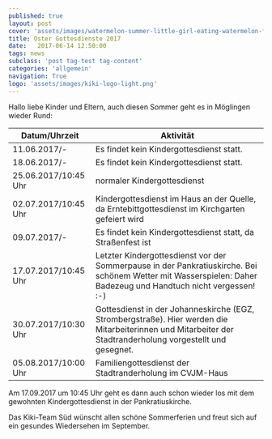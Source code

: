 ```yaml
---
published: true
layout: post
cover: 'assets/images/watermelon-summer-little-girl-eating-watermelon-food.jpg'
title: Oster Gottesdienste 2017
date:   2017-06-14 12:50:00
tags: news
subclass: 'post tag-test tag-content'
categories: 'allgemein'
navigation: True
logo: 'assets/images/kiki-logo-light.png'
---
```


Hallo liebe Kinder und Eltern,
auch diesen Sommer geht es in Möglingen wieder Rund:

| Datum/Uhrzeit | Aktivität |
| --- | --- |
| 11.06.2017/- | Es findet kein Kindergottesdienst statt. |
| 18.06.2017/- | Es findet kein Kindergottesdienst statt. |
| 25.06.2017/10:45 Uhr | normaler Kindergottesdienst |
| 02.07.2017/10:45 Uhr | Kindergottesdienst im Haus an der Quelle, da Erntebittgottesdienst im Kirchgarten gefeiert wird |
| 09.07.2017/- | Es findet kein Kindergottesdienst statt, da Straßenfest ist |
| 17.07.2017/10:45 Uhr | Letzter Kindergottesdienst vor der Sommerpause in der Pankratiuskirche. Bei schönem Wetter mit Wasserspielen: Daher Badezeug und Handtuch nicht vergessen! :-) |
| 30.07.2017/10:30 Uhr | Gottesdienst in der Johanneskirche (EGZ, Strombergstraße). Hier werden die Mitarbeiterinnen und Mitarbeiter der Stadtranderholung vorgestellt und gesegnet. |
| 05.08.2017/10:00 Uhr | Familiengottesdienst der Stadtranderholung im CVJM-Haus |

Am 17.09.2017 um 10:45 Uhr geht es dann auch schon wieder los mit dem gewohnten Kindergottesdienst in der Pankratiuskirche.


Das Kiki-Team Süd wünscht allen schöne Sommerferien und freut sich auf ein gesundes Wiedersehen im September.
